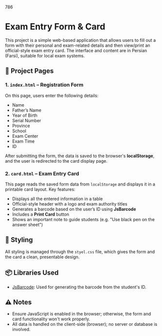 786
# Exam Entry Form & Card

This project is a simple web-based application that allows users to fill out a form with their personal and exam-related details and then view/print an official-style exam entry card. The interface and content are in Persian (Farsi), suitable for local exam systems.

## 📄 Project Pages

### 1. `index.html` – Registration Form

On this page, users enter the following details:

- Name  
- Father’s Name  
- Year of Birth  
- Serial Number  
- Province  
- School  
- Exam Center  
- Exam Time  
- ID  

After submitting the form, the data is saved to the browser's **localStorage**, and the user is redirected to the card display page.

### 2. `card.html` – Exam Entry Card

This page reads the saved form data from `localStorage` and displays it in a printable card layout. Key features:

- Displays all the entered information in a table
- Official-style header with a logo and exam authority titles
- Generates a barcode based on the user’s ID using **JsBarcode**
- Includes a **Print Card** button
- Shows an important note to guide students (e.g. "Use black pen on the answer sheet")

## 🎨 Styling

All styling is managed through the `styel.css` file, which gives the form and the card a clean, presentable design.

## 📦 Libraries Used

- [JsBarcode](https://github.com/lindell/JsBarcode): Used for generating the barcode from the student's ID.

## ⚠️ Notes

- Ensure JavaScript is enabled in the browser; otherwise, the form and card functionality won't work properly.
- All data is handled on the client-side (browser); no server or database is involved.
